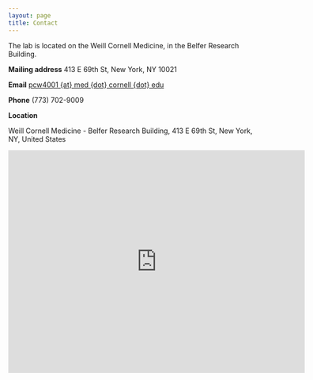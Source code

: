 ```yaml
---
layout: page
title: Contact
---
```


The lab is located on the Weill Cornell Medicine, in the Belfer Research Building.

**Mailing address**
 413 E 69th St, New York, NY 10021

**Email**
 [pcw4001 {at} med {dot} cornell {dot} edu](mailto:pcw4001@med.cornell.edu)

**Phone**
 (773) 702-9009

**Location**

Weill Cornell Medicine - Belfer Research Building, 413 E 69th St, New York, NY, United States

<iframe src="https://www.google.com/maps/embed?pb=!1m18!1m12!1m3!1d748.9384441859529!2d-73.95543198702202!3d40.76592026821731!2m3!1f0!2f0!3f0!3m2!1i1024!2i768!4f13.1!3m3!1m2!1s0x89c258c3d1890e85%3A0x9893f8c86968cc2!2sWeill%20Cornell%20Medicine%20-%20Belfer%20Research%20Building!5e0!3m2!1sen!2sus!4v1627421560056!5m2!1sen!2sus" width="600" height="450" style="border:0;" allowfullscreen="" loading="lazy"></iframe>

 

 